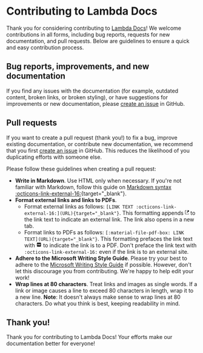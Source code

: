 # Contributing to Lambda Docs

Thank you for considering contributing to
[Lambda Docs](https://docs.lambdalabs.com)! We welcome contributions in all
forms, including bug reports, requests for new documentation, and pull requests.
Below are guidelines to ensure a quick and easy contribution process.

## Bug reports, improvements, and new documentation

If you find any issues with the documentation (for example, outdated content,
broken links, or broken styling), or have suggestions for improvements or new
documentation, please
[create an issue](https://github.com/cbrownstein-lambda/lambda-docs-mkdocs/issues/new)
in GitHub.

## Pull requests

If you want to create a pull request (thank you!) to fix a bug, improve existing
documentation, or contribute new documentation, we recommend that you first
[create an issue](https://github.com/cbrownstein-lambda/lambda-docs-mkdocs/issues/new)
in GitHub. This reduces the likelihood of you duplicating efforts with someone
else.

Please follow these guidelines when creating a pull request:

- **Write in Markdown**. Use HTML only when necessary. If you're not familiar
  with Markdown, follow this guide on
  [Markdown syntax :octicons-link-external-16:](https://daringfireball.net/projects/markdown/syntax){target="_blank"}.
- **Format external links and links to PDFs**.
    - Format external links as follows: `[LINK TEXT :octicons-link-external-16:](URL){target="_blank"}`.
      This formatting appends
      <svg xmlns="http://www.w3.org/2000/svg" width="0.75em" height="1em" viewBox="0 0 12 16"><path fill-rule="evenodd" d="M11 10h1v3c0 .55-.45 1-1 1H1c-.55 0-1-.45-1-1V3c0-.55.45-1 1-1h3v1H1v10h10v-3zM6 2l2.25 2.25L5 7.5L6.5 9l3.25-3.25L12 8V2H6z" fill="currentColor"/></svg>
      to the link text to indicate an external link. The link also opens in a new tab.
    - Format links to PDFs as follows:
      `[:material-file-pdf-box: LINK TEXT](URL){target="_blank"}`. This
      formatting prefaces the link text with
      <svg xmlns="http://www.w3.org/2000/svg" width="1em" height="1em" viewBox="0 0 24 24"><path fill="currentColor" d="M19 3H5c-1.1 0-2 .9-2 2v14c0 1.1.9 2 2 2h14c1.1 0 2-.9 2-2V5c0-1.1-.9-2-2-2m-9.5 8.5c0 .8-.7 1.5-1.5 1.5H7v2H5.5V9H8c.8 0 1.5.7 1.5 1.5zm5 2c0 .8-.7 1.5-1.5 1.5h-2.5V9H13c.8 0 1.5.7 1.5 1.5zm4-3H17v1h1.5V13H17v2h-1.5V9h3zm-6.5 0h1v3h-1zm-5 0h1v1H7z"/></svg>
      to indicate the link is to a PDF. Don't preface the link text with
      `:octicons-link-external-16:` even if the link is to an external site.
- **Adhere to the Microsoft Writing Style Guide**. Please try your best to
  adhere to the
  [Microsoft Writing Style Guide](https://learn.microsoft.com/en-us/style-guide/welcome/)
  if possible. However, don't let this discourage you from contributing. We're
  happy to help edit your work!
- **Wrap lines at 80 characters**. Treat links and images as single words. If a
  link or image causes a line to exceed 80 characters in length, wrap it to a
  new line. **Note**: It doesn't always make sense to wrap lines at 80
  characters. Do what you think is best, keeping readability in mind.

## Thank you!

Thank you for contributing to Lambda Docs! Your efforts make our documentation
better for everyone!
